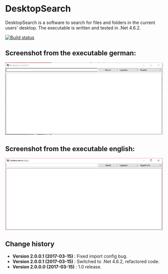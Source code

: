 DesktopSearch
===============

DesktopSearch is a software to search for files and folders in the current users' desktop.
The executable is written and tested in .Net 4.6.2.

[![Build status](https://ci.appveyor.com/api/projects/status/bq2tx2a016o6l0sf?svg=true)](https://ci.appveyor.com/project/SeppPenner/desktopsearch)


## Screenshot from the executable german:
![Screenshot from the executable german](https://github.com/SeppPenner/DesktopSearch/blob/master/Screenshot_DE.PNG "Screenshot from the executable german")

## Screenshot from the executable english:
![Screenshot from the executable english](https://github.com/SeppPenner/DesktopSearch/blob/master/Screenshot_EN.PNG "Screenshot from the executable english")

Change history
--------------

* **Version 2.0.0.1 (2017-03-15)** : Fixed import config bug.
* **Version 2.0.0.1 (2017-03-15)** : Switched to .Net 4.6.2, refactored code.
* **Version 2.0.0.0 (2017-03-15)** : 1.0 release.
